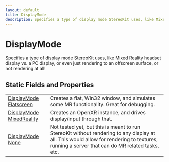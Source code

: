 ```yaml
---
layout: default
title: DisplayMode
description: Specifies a type of display mode StereoKit uses, like Mixed Reality headset display vs. a PC display, or even just rendering to an offscreen surface, or not rendering at all!
---
```

# DisplayMode

Specifies a type of display mode StereoKit uses, like
Mixed Reality headset display vs. a PC display, or even just
rendering to an offscreen surface, or not rendering at all!




## Static Fields and Properties

|  |  |
|--|--|
|[DisplayMode]({{site.url}}/Pages/Reference/DisplayMode.html) [Flatscreen]({{site.url}}/Pages/Reference/DisplayMode/Flatscreen.html)|Creates a flat, Win32 window, and simulates some MR functionality. Great for debugging.|
|[DisplayMode]({{site.url}}/Pages/Reference/DisplayMode.html) [MixedReality]({{site.url}}/Pages/Reference/DisplayMode/MixedReality.html)|Creates an OpenXR instance, and drives display/input through that.|
|[DisplayMode]({{site.url}}/Pages/Reference/DisplayMode.html) [None]({{site.url}}/Pages/Reference/DisplayMode/None.html)|Not tested yet, but this is meant to run StereoKit without rendering to any display at all. This would allow for rendering to textures, running a server that can do MR related tasks, etc.|


